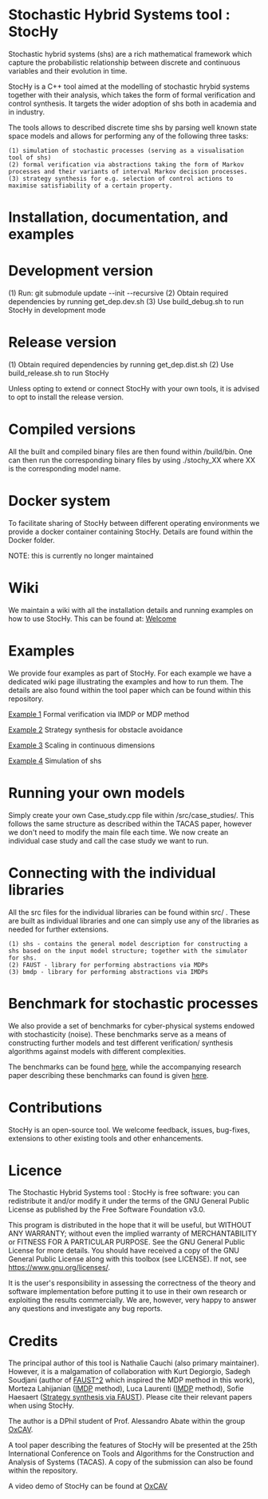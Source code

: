 # Stochastic Hybrid Systems tool : StocHy

Stochastic hybrid systems (shs) are a rich mathematical framework which capture the probabilistic relationship between discrete and continuous variables and their evolution in time.

StocHy is a C++ tool aimed at the modelling of stochastic hrybid systems  together with their analysis, which takes the form of formal verification and control synthesis.
It targets the wider adoption of shs both in academia and in industry.

The tools allows to described discrete time shs by parsing well known state space models and allows for performing any of the following three tasks:

    (1) simulation of stochastic processes (serving as a visualisation tool of shs)
    (2) formal verification via abstractions taking the form of Markov processes and their variants of interval Markov decision processes.
    (3) strategy synthesis for e.g. selection of control actions to maximise satisfiability of a certain property.

# Installation, documentation, and examples

# Development version 
  (1)  Run: git submodule update --init --recursive
  (2)  Obtain required dependencies by running get_dep.dev.sh 
  (3)  Use build_debug.sh to run StocHy in development mode
  

# Release version
  (1)  Obtain required dependencies by running get_dep.dist.sh 
  (2)  Use build_release.sh to run StocHy 
  
 Unless opting to extend or connect StocHy with your own tools, it is advised to opt to install the release version. 

# Compiled versions
All the built and compiled binary files are then found within /build/bin. One can then run the corresponding binary files by using ./stochy_XX where XX is the corresponding model name.

# Docker system

To facilitate sharing of StocHy between different operating environments we provide a docker container containing StocHy. Details are found within the Docker folder.

NOTE: this is currently no longer maintained
# Wiki

We maintain a wiki with all the installation details and running examples on how to use StocHy. This can be found at: [Welcome](https://gitlab.com/natchi92/StocHy/wikis/home)

# Examples

We provide four examples as part of StocHy. For each example we have a dedicated wiki page illustrating the examples and how to run them. The details are also found within the tool paper which can be found within this repository.

[Example 1](https://gitlab.com/natchi92/StocHy/wikis/Example-1:-Formal-Verification) Formal verification via IMDP or MDP method

[Example 2](https://gitlab.com/natchi92/StocHy/wikis/Example-2:-Strategy-Synthesis) Strategy synthesis for obstacle avoidance

[Example 3](https://gitlab.com/natchi92/StocHy/wikis/Example-3-:-Scaling-in-dimensions) Scaling in continuous dimensions

[Example 4](https://gitlab.com/natchi92/StocHy/wikis/example-4:-simulation) Simulation of shs

# Running your own models

Simply create your own Case_study.cpp file within /src/case_studies/. This follows the same structure as described within the TACAS paper, however we don't need to modify the main file each time. We now create an individual case study and call the case study we want to run. 

# Connecting with the individual libraries 
All the src files for the individual libraries can be found within src/ . These are built as individual libraries and one can simply use any of the libraries as needed for further extensions.

    (1) shs - contains the general model description for constructing a shs based on the input model structure; together with the simulator for shs.
    (2) FAUST - library for performing abstractions via MDPs
    (3) bmdp - library for performing abstractions via IMDPs 

# Benchmark for stochastic processes

We also provide a set of benchmarks for cyber-physical systems endowed with stochasticity (noise). These benchmarks serve as a means of constructing further models and test different verification/ synthesis
algorithms against models with different complexities.

The benchmarks can be found [here](https://gitlab.com/natchi92/BASBenchmarks), while the accompanying research paper describing these benchmarks can found is given [here](https://gitlab.com/natchi92/BASBenchmarks/blob/master/bench_ADHS.pdf).

# Contributions

StocHy is an open-source tool. We welcome feedback, issues, bug-fixes, extensions to other existing tools and other enhancements.

# Licence

The Stochastic Hybrid Systems tool : StocHy is free software: you can redistribute it and/or modify it under the terms of the GNU General Public License as published by the Free Software Foundation v3.0.

This program is distributed in the hope that it will be useful, but WITHOUT ANY WARRANTY; without even the implied warranty of MERCHANTABILITY or FITNESS FOR A PARTICULAR PURPOSE. See the GNU General Public License for more details. You should have received a copy of the GNU General Public License along with this toolbox (see LICENSE). If not, see https://www.gnu.org/licenses/.

It is the user's responsibility in assessing the correctness of the theory and software implementation before putting it to use in their own research or exploiting the results commercially. We are, however, very happy to answer any questions and investigate any bug reports.


# Credits

The principal author of this tool is Nathalie Cauchi (also primary maintainer).
However, it is a malgamation of collaboration with Kurt Degiorgio, Sadegh Soudjani (author of [FAUST^2](https://scholar.googleusercontent.com/scholar.bib?q=info:0oaUVF6-PBsJ:scholar.google.com/&output=citation&scisig=AAGBfm0AAAAAW-lG7SwJmkvp8LC2w3lA3JNYsi1S1AtU&scisf=4&ct=citation&cd=-1&hl=en) which inspired the MDP method in this work),  Morteza Lahijanian ([IMDP](http://sites.bu.edu/hyness/files/2015/08/TAC-Morteza-Stoch-2015.pdf) method), Luca Laurenti  ([IMDP](https://scholar.googleusercontent.com/scholar.bib?q=info:YqluvllRDOQJ:scholar.google.com/&output=citation&scisig=AAGBfm0AAAAAW-lG0s8rwD2JZuh8sD8Z6c92F-OfSbSO&scisf=4&ct=citation&cd=-1&hl=en&scfhb=1) method), Sofie Haesaert ([Strategy synthesis via FAUST](http://www.cs.ox.ac.uk/publications/publication11228.bib)).
Please cite their relevant papers when using StocHy.


The author is a DPhil student of Prof. Alessandro Abate within the group [OxCAV](https://www.oxcav.com/).


A tool paper describing the features of StocHy will be presented at the 25th International Conference on Tools and Algorithms for the Construction and Analysis of Systems (TACAS). A copy of the submission can also be found within the repository.


A video demo of StocHy can be found at [OxCAV](https://www.oxcav.com/resources)
